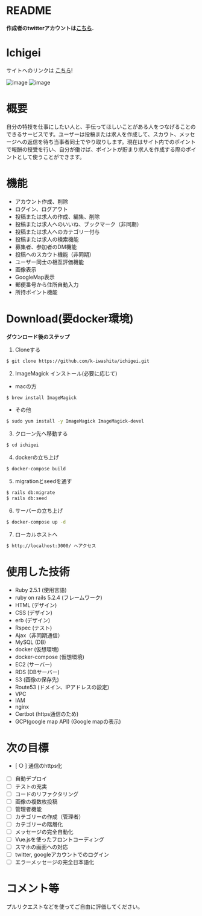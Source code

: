 # README

**作成者のtwitterアカウントは[こちら](https://twitter.com/k__rits).**

# Ichigei

サイトへのリンクは [こちら](https://ichigei.work/)!

![image](https://user-images.githubusercontent.com/57013811/85226240-89595c00-b411-11ea-8571-19fdaf7e9b2e.png)
![image](https://user-images.githubusercontent.com/57013811/85226287-b60d7380-b411-11ea-99e9-ed551519caf2.png)


# 概要

自分の特技を仕事にしたい人と、手伝ってほしいことがある人をつなげることのできるサービスです。ユーザーは投稿または求人を作成して、スカウト、メッセージへの返信を待ち当事者同士でやり取りします。現在はサイト内でのポイントで報酬の授受を行い、自分が働けば、ポイントが貯まり求人を作成する際のポイントとして使うことができます。

# 機能
 - アカウント作成、削除
 - ログイン、ログアウト
 - 投稿または求人の作成、編集、削除
 - 投稿または求人へのいいね、ブックマーク（非同期）
 - 投稿または求人へのカテゴリー付与
 - 投稿または求人の検索機能
 - 募集者、参加者のDM機能
 - 投稿へのスカウト機能（非同期）
 - ユーザー同士の相互評価機能
 - 画像表示
 - GoogleMap表示
 - 郵便番号から住所自動入力
 - 所持ポイント機能

# Download(要docker環境)

**ダウンロード後のステップ**

1. Cloneする

```bash
$ git clone https://github.com/k-iwashita/ichigei.git
```

2. ImageMagick インストール(必要に応じて)
 - macの方
```bash
$ brew install ImageMagick
```
 - その他
```bash
$ sudo yum install -y ImageMagick ImageMagick-devel
```

3. クローン先へ移動する

```bash
$ cd ichigei
```

4. dockerの立ち上げ

```bash
$ docker-compose build
```

5. migrationとseedを通す

```bash
$ rails db:migrate
$ rails db:seed
```

6. サーバーの立ち上げ

```bash
$ docker-compose up -d
```

7. ローカルホストへ

```bash
$ http://localhost:3000/ へアクセス
```

# 使用した技術
 - Ruby 2.5.1 (使用言語)
 - ruby on rails 5.2.4 (フレームワーク)
 - HTML (デザイン)
 - CSS (デザイン)
 - erb (デザイン)
 - Rspec (テスト)
 - Ajax（非同期通信）
 - MySQL (DB)
 - docker (仮想環境)
 - docker-compose (仮想環境)
 - EC2 (サーバー)
 - RDS (DBサーバー)
 - S3 (画像の保存先)
 - Route53 (ドメイン、IPアドレスの設定)
 - VPC
 - IAM
 - nginx
 - Certbot (https通信のため)
 - GCP(google map API) (Google mapの表示)


# 次の目標

- [ ○ ] 通信のhttps化
- [ ] 自動デプロイ
- [ ] テストの充実
- [ ] コードのリファクタリング
- [ ] 画像の複数枚投稿
- [ ] 管理者機能
- [ ] カテゴリーの作成（管理者）
- [ ] カテゴリーの階層化
- [ ] メッセージの完全自動化
- [ ] Vue.jsを使ったフロントコーディング
- [ ] スマホの画面への対応
- [ ] twitter, googleアカウントでのログイン 
- [ ] エラーメッセージの完全日本語化

# コメント等

プルリクエストなどを使ってご自由に評価してください。

